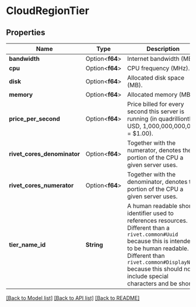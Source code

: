 # CloudRegionTier

## Properties

Name | Type | Description | Notes
------------ | ------------- | ------------- | -------------
**bandwidth** | Option<**f64**> | Internet bandwidth (MB). | [optional]
**cpu** | Option<**f64**> | CPU frequency (MHz). | [optional]
**disk** | Option<**f64**> | Allocated disk space (MB). | [optional]
**memory** | Option<**f64**> | Allocated memory (MB). | [optional]
**price_per_second** | Option<**f64**> | Price billed for every second this server is running (in quadrillionth USD, 1,000,000,000,000 = $1.00). | [optional]
**rivet_cores_denominator** | Option<**f64**> | Together with the numerator, denotes the portion of the CPU a given server uses. | [optional]
**rivet_cores_numerator** | Option<**f64**> | Together with the denominator, denotes the portion of the CPU a given server uses. | [optional]
**tier_name_id** | **String** | A human readable short identifier used to references resources. Different than a `rivet.common#Uuid` because this is intended to be human readable. Different than `rivet.common#DisplayName` because this should not include special characters and be short. | 

[[Back to Model list]](../README.md#documentation-for-models) [[Back to API list]](../README.md#documentation-for-api-endpoints) [[Back to README]](../README.md)


